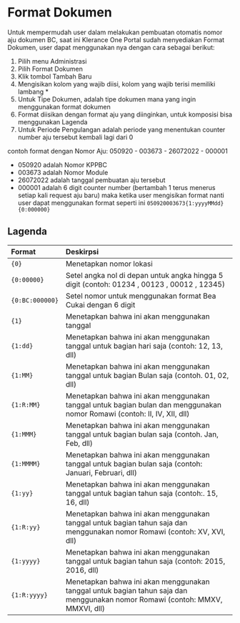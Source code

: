# Format Dokumen
Untuk mempermudah user dalam melakukan pembuatan otomatis nomor aju dokumen BC, saat ini Klerance One Portal sudah menyediakan Format Dokumen, user dapat menggunakan nya dengan cara sebagai berikut:
1. Pilih menu Administrasi
2. Pilih Format Dokumen
3. Klik tombol Tambah Baru
4. Mengisikan kolom yang  wajib diisi, kolom yang wajib terisi memiliki lambang *
5. Untuk Tipe Dokumen, adalah tipe dokumen mana yang ingin menggunakan format dokumen
6. Format diisikan dengan format aju yang diinginkan, untuk komposisi bisa menggunakan Lagenda
7. Untuk Periode Pengulangan adalah periode yang menentukan counter number aju tersebut kembali lagi dari 0

contoh format dengan Nomor Aju: 050920 - 003673 - 26072022 - 000001
- 050920 adalah Nomor KPPBC
- 003673 adalah Nomor Module
- 26072022 adalah tanggal pembuatan aju tersebut
- 000001 adalah 6 digit counter number (bertambah 1 terus menerus setiap kali request aju baru)
maka ketika user mengisikan format nanti user dapat menggunakan format seperti ini <code>050920003673{1:yyyyMMdd}{0:000000}</code>

## Lagenda

|Format   |Deskirpsi   |
|:--------|:-----------|
|<code>{0}</code>|Menetapkan nomor lokasi|
|<code>{0:00000}</code>|Setel angka nol di depan untuk angka hingga 5 digit (contoh: 01234 , 00123 , 00012 , 12345)
|<code>{0:BC:000000}</code>|Setel nomor untuk menggunakan format Bea Cukai dengan 6 digit
|<code>{1}</code>|Menetapkan bahwa ini akan menggunakan tanggal
|<code>{1:dd}</code>|Menetapkan bahwa ini akan menggunakan tanggal untuk bagian hari saja (contoh: 12, 13, dll)
|<code>{1:MM}</code>|Menetapkan bahwa ini akan menggunakan tanggal untuk bagian Bulan saja (contoh. 01, 02, dll)
|<code>{1:R:MM}</code>|Menetapkan bahwa ini akan menggunakan tanggal untuk bagian bulan dan menggunakan nomor Romawi (contoh: II, IV, XII, dll)
|<code>{1:MMM}</code>|Menetapkan bahwa ini akan menggunakan tanggal untuk bagian bulan saja (contoh. Jan, Feb, dll)
|<code>{1:MMMM}</code>|Menetapkan bahwa ini akan menggunakan tanggal untuk bagian bulan saja (contoh: Januari, Februari, dll)
|<code>{1:yy}</code>|Menetapkan bahwa ini akan menggunakan tanggal untuk bagian tahun saja (contoh:. 15, 16, dll)
|<code>{1:R:yy}</code>|Menetapkan bahwa ini akan menggunakan tanggal untuk bagian tahun saja dan menggunakan nomor Romawi (contoh: XV, XVI, dll)
|<code>{1:yyyy}</code>|Menetapkan bahwa ini akan menggunakan tanggal untuk bagian tahun saja (contoh: 2015, 2016, dll)
|<code>{1:R:yyyy}</code>|Menetapkan bahwa ini akan menggunakan tanggal untuk bagian tahun saja dan menggunakan nomor Romawi (contoh: MMXV, MMXVI, dll)